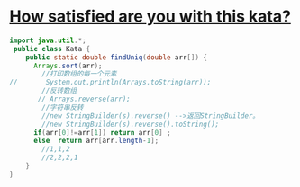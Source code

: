 # [How satisfied are you with this kata?](https://www.codewars.com/kata/585d7d5adb20cf33cb000235/solutions/java/me/best_practice)

```java
import java.util.*;
 public class Kata {
    public static double findUniq(double arr[]) {   
      Arrays.sort(arr);
        //打印数组的每一个元素
//       System.out.println(Arrays.toString(arr));
        //反转数组
       // Arrays.reverse(arr);
        //字符串反转  
        //new StringBuilder(s).reverse() -->返回StringBuilder。
        //new StringBuilder(s).reverse().toString();
      if(arr[0]!=arr[1]) return arr[0] ;
      else  return arr[arr.length-1];
        //1,1,2
        //2,2,2,1
    }
}
```

